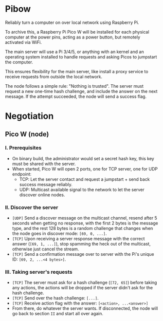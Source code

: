 # Pibow
Reliably turn a computer on over local network using Raspberry Pi.

To archive this, a Raspberry Pi Pico W will be installed for each physical computer at the power pins, acting as a power button, but remotely activated via WiFi.

The main server will use a Pi 3/4/5, or anything with an kernel and an operating system installed to handle requests and asking Picos to jumpstart the computer.

This ensures flexibility for the main server, like install a proxy service to receive requests from outside the local network.

The node follows a simple rule: "Nothing is trusted". The server must request a new one-time hash challenge, and include the answer on the next message. If the attempt succeeded, the node will send a success flag.

# Negotiation
## Pico W (node)
### I. Prerequisites
- On binary build, the administrator would set a secret hash key, this key must be shared with the server.
- When started, Pico W will open 2 ports, one for TCP server, one for UDP endpoint:
  - TCP: Let the server contact and request a jumpstart + send back success message reliably.
  - UDP: Multicast available signal to the network to let the server discover online nodes.

### II. Discover the server
- `[UDP]` Send a discover message on the multicast channel, resend after 5 seconds when getting no response, with the first 2 bytes is the message type, and the rest 128 bytes is a random challenge that changes when the node goes in discover mode: `[69, 0, ...]`.
- `[TCP]` Upon receiving a server response message with the correct answer (`[69, 1, ...]`), stop spamming the heck out of the multicast, otherwise just cancel the stream.
- `[TCP]` Send a confirmation message over to server with the Pi's unique ID: `[69, 2, ...<4 bytes>]`.

### III. Taking server's requests
- `[TCP]` The server must ask for a hash challenge (`[72, 65]`) before taking any actions, the actions will be dropped if the server didn't ask for the hash challenge.
- `[TCP]` Send over the hash challenge: `[...]`.
- `[TCP]` Receive action flag with the answer: `[<action>, ...<answer>]`
- From there, do whatever the server wants. If disconnected, the node will go back to section `II` and start all over again.
